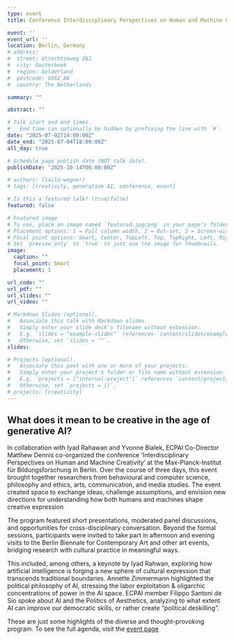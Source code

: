 ```yaml
---
type: event
title: Conference Interdisciplinary Perspectives on Human and Machine Creativity 

event: ''
event_url: ''
location: Berlin, Germany
# address:
#  street: Utrechtseweg 261
#  city: Oosterbeek
#  region: Gelderland
#  postcode: 6862 AK
#  country: The Netherlands

summary: ""

abstract: ""

# Talk start and end times.
#   End time can optionally be hidden by prefixing the line with `#`.
date: "2025-07-02T14:00:00Z"
date_end: "2025-07-04T18:00:00Z"
all_day: true

# Schedule page publish date (NOT talk date).
publishDate: "2025-10-14T00:00:00Z"

# authors: [laila-wegner]
# tags: [creativity, generative AI, conference, event]

# Is this a featured talk? (true/false)
featured: false

# Featured image
# To use, place an image named `featured.jpg/png` in your page's folder.
# Placement options: 1 = Full column width, 2 = Out-set, 3 = Screen-width
# Focal point options: Smart, Center, TopLeft, Top, TopRight, Left, Right, BottomLeft, Bottom, BottomRight
# Set `preview_only` to `true` to just use the image for thumbnails.
image:
  caption: ""
  focal_point: Smart
  placement: 1

url_code: ""
url_pdf: ""
url_slides: ""
url_video: ""

# Markdown Slides (optional).
#   Associate this talk with Markdown slides.
#   Simply enter your slide deck's filename without extension.
#   E.g. `slides = "example-slides"` references `content/slides/example-slides.md`.
#   Otherwise, set `slides = ""`.
slides:

# Projects (optional).
#   Associate this post with one or more of your projects.
#   Simply enter your project's folder or file name without extension.
#   E.g. `projects = ["internal-project"]` references `content/project/deep-learning/index.md`.
#   Otherwise, set `projects = []`.
# projects: [creativity]
---
```


## What does it mean to be creative in the age of generative AI? 

In collaboration with Iyad Rahawan and Yvonne Bialek, ECPAI Co-Director Matthew Dennis co-organized the conference ‘Interdisciplinary Perspectives on Human and Machine Creativity’ at the Max-Planck-Institut für Bildungsforschung in Berlin. Over the course of three days, this event brought together researchers from behavioural and computer science, philosophy and ethics, arts, communication, and media studies. The event created space to exchange ideas, challenge assumptions, and envision new directions for understanding how both humans and machines shape creative expression 
 
The program featured short presentations, moderated panel discussions, and opportunities for cross-disciplinary conversation. Beyond the formal sessions, participants were invited to take part in afternoon and evening visits to the Berlin Biennale for Contemporary Art and other art events, bridging research with cultural practice in meaningful ways. 

This included, among others, a keynote by Iyad Rahwan, exploring how artificial intelligence is forging a new sphere of cultural expression that transcends traditional boundaries. Annette Zimmermann highlighted the political philosophy of AI, stressing the labor exploitation & oligarchic concentrations of power in the AI space. ECPAI member Filippo Santoni de Sio spoke about AI and the Politics of Aesthetics, analyzing to what extent AI can improve our democratic skills, or rather create “political deskilling”.  

These are just some highlights of the diverse and thought-provoking program. To see the full agenda, visit the [event page ](https://www.mpib-berlin.mpg.de/research/research-centers/chm/conferences/summerschool)

